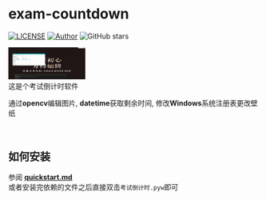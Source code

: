 <!--
 * @Date: 2020-10-03 10:56:08
 * @LastEditors: lihaoze123
 * @LastEditTime: 2020-10-04 20:30:51
-->
# exam-countdown  

[![LICENSE][license]](./LICENSE)
[![Author][author]](https://github.com/lihaoze123) 
![GitHub stars][stars] 

<img src="examples/实现效果.gif" style="zoom:15%;" />   

<br>
这是个考试倒计时软件<br>
  
通过**opencv**编辑图片, **datetime**获取剩余时间, 修改**Windows**系统注册表更改壁纸    

<br>  

## 如何安装  
参阅 [**quickstart.md**][1]    
或者安装完依赖的文件之后直接双击```考试倒计时.pyw```即可      

[1]: quickstart.md    
[2]: https://www.python.org     
[windows]: https://img.shields.io/badge/Windows-10-0078D6?logo=windows    
[lauguage]: https://img.shields.io/badge/Python-3.8.6-3776AB?logo=python    
[实现效果]: examples/实现效果.gif    
[stars]: https://img.shields.io/github/stars/lihaoze123/exam-countdown?logo=github&color=red     
[author]: https://img.shields.io/badge/Author-lihaoze-brightgreen?logo=github
[license]: https://img.shields.io/github/license/lihaoze123/exam-countdown?logo=
